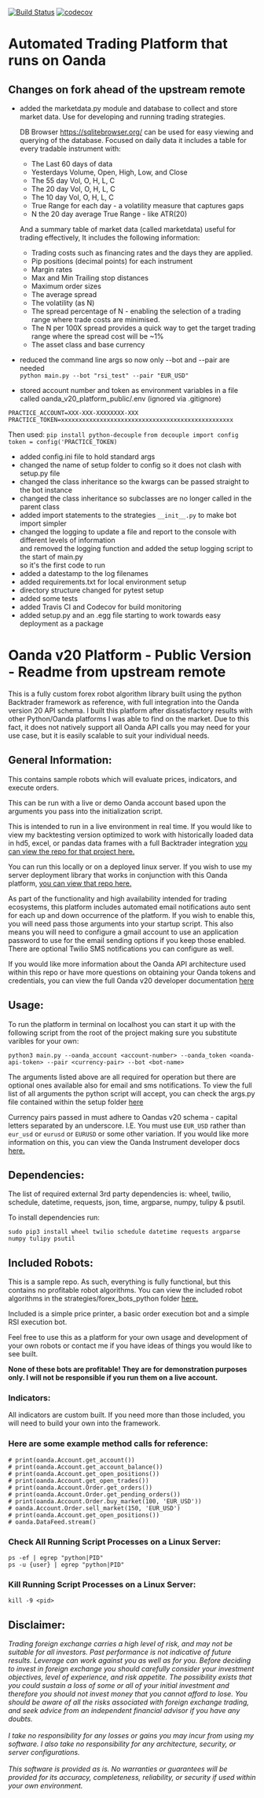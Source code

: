 [![Build Status](https://travis-ci.com/ant358/oanda_v20_platform_public.svg?branch=master)](https://travis-ci.com/ant358/oanda_v20_platform_public)
[![codecov](https://codecov.io/gh/ant358/oanda_v20_platform_public/branch/master/graph/badge.svg)](https://codecov.io/gh/ant358/oanda_v20_platform_public)
# Automated Trading Platform that runs on Oanda  

## Changes on fork ahead of the upstream remote  

* added the marketdata.py module and database to collect and store market data. Use for developing and running trading strategies.  
  
    DB Browser https://sqlitebrowser.org/ can be used for easy viewing and querying of the database.  Focused on daily data it includes a table for every tradable instrument with:
    * The Last 60 days of data
    * Yesterdays Volume, Open, High, Low, and Close
    * The 55 day Vol, O, H, L, C
    * The 20 day Vol, O, H, L, C
    * The 10 day Vol, O, H, L, C
    * True Range for each day - a volatility measure that captures gaps
    * N the 20 day average True Range - like ATR(20)

    And a summary table of market data (called marketdata) useful for trading effectively, 
    It includes the following information:
    * Trading costs such as financing rates and the days they are applied.
    * Pip positions (decimal points) for each instrument 
    * Margin rates
    * Max and Min Trailing stop distances
    * Maximum order sizes
    * The average spread
    * The volatility (as N)
    * The spread percentage of N - enabling the selection of a trading range where trade costs are minimised.  
    * The N per 100X spread provides a quick way to get the target trading range where the spread cost will be ~1% 
    * The asset class and base currency

* reduced the command line args so now only --bot and --pair are needed    
  ```python main.py --bot "rsi_test" --pair "EUR_USD"```
* stored account number and token as environment variables in a file called oanda_v20_platform_public/.env (ignored via .gitignore)
```
PRACTICE_ACCOUNT=XXX-XXX-XXXXXXXX-XXX
PRACTICE_TOKEN=xxxxxxxxxxxxxxxxxxxxxxxxxxxxxxxxxxxxxxxxxxxxxxxxx  
```
Then used:
```pip install python-decouple```
```from decouple import config```
```token = config('PRACTICE_TOKEN)```

* added config.ini file to hold standard args  
* changed the name of setup folder to config so it does not clash with setup.py file
* changed the class inheritance so the kwargs can be passed straight to the bot instance  
* changed the class inheritance so subclasses are no longer called in the parent class
* added import statements to the strategies ```__init__.py``` to make bot import simpler  
* changed the logging to update a file and report to the console with different levels of information  
  and removed the logging function and added the setup logging script to the start of main.py  
  so it's the first code to run   
* added a datestamp to the log filenames   
* added requirements.txt for local environment setup  
* directory structure changed for pytest setup
* added some tests
* added Travis CI and Codecov for build monitoring  
* added setup.py and an .egg file starting to work towards easy deployment as a package    


# Oanda v20 Platform - Public Version - Readme from upstream remote

This is a fully custom forex robot algorithm library built using the python Backtrader framework as reference, with full integration into the Oanda version 20 API schema. I built this platform after dissatisfactory results with other Python/Oanda platforms I was able to find on the market.  Due to this fact, it does not natively support all Oanda API calls you may need for your use case, but it is easily scalable to suit your individual needs.

## General Information:   

This contains sample robots which will evaluate prices, indicators, and execute orders.   

This can be run with a live or demo Oanda account based upon the arguments you pass into the initialization script.   

This is intended to run in a live environment in real time.  If you would like to view my backtesting version optimized to work with historically loaded data in hd5, excel, or pandas data frames with a full Backtrader integration [you can view the repo for that project here. ](https://github.com/Eric-Lingren/bt_oanda)    

You can run this locally or on a deployed linux server.  If you wish to use my server deployment library that works in conjunction with this Oanda platform, [you can view that repo here.](https://github.com/Eric-Lingren/oanda_server_scripts)    

As part of the functionality and high availability intended for trading ecosystems, this platform includes automated email notifications auto sent for each up and down occurrence of the platform.  If you wish to enable this, you will need pass those arguments into your startup script.  This also means you will need to configure a gmail account to use an application password to use for the email sending options if you keep those enabled. There are optional Twilio SMS notifications you can configure as well.

If you would like more information about the Oanda API architecture used within this repo or have more questions on obtaining your Oanda tokens and credentials, you can view the full Oanda v20 developer documentation [here](https://developer.oanda.com/rest-live-v20/introduction/)

## Usage:

To run the platform in terminal on localhost you can start it up with the following script from the root of the project making sure you substitute varibles for your own:   

```python3 main.py --oanda_account <account-number> --oanda_token <oanda-api-token> --pair <currency-pair> --bot <bot-name>```   

The arguments listed above are all required for operation but there are optional ones available also for email and sms notifications.  To view the full list of all arguments the python script will accept, you can check the args.py file contained within the setup folder [here](./setup/args.py)   

Currency pairs passed in must adhere to Oandas v20 schema - capital letters separated by an underscore. I.E. You must use ```EUR_USD``` rather than ```eur_usd``` or ```eurusd``` or ```EURUSD``` or some other variation. If you would like more information on this, you can view the Oanda Instrument developer docs [here.](https://developer.oanda.com/rest-live-v20/instrument-ep/)     

## Dependencies:

The list of required external 3rd party dependencies is: wheel, twilio, schedule, datetime, requests, json, time, argparse, numpy, tulipy & psutil.    

To install dependencies run:   

```sudo pip3 install wheel twilio schedule datetime requests argparse numpy tulipy psutil```

## Included Robots:

This is a sample repo. As such, everything is fully functional, but this contains no profitable robot algorithms.  You can view the included robot algorithms in the strategies/forex_bots_python folder [here.](https://github.com/Eric-Lingren/oanda_v20_platform_public/tree/master/strategies/forex_bots_python) 

Included is a simple price printer, a basic order execution bot and a simple RSI execution bot.   

Feel free to use this as a platform for your own usage and development of your own robots or contact me if you have ideas of things you would like to see built.   

**None of these bots are profitable! They are for demonstration purposes only. I will not be responsible if you run them on a live account.**

### Indicators:

All indicators are custom built. If you need more than those included, you will need to build your own into the framework.
### Here are some example method calls for reference:
    # print(oanda.Account.get_account())
    # print(oanda.Account.get_account_balance())
    # print(oanda.Account.get_open_positions())
    # print(oanda.Account.get_open_trades())
    # print(oanda.Account.Order.get_orders())
    # print(oanda.Account.Order.get_pending_orders())
    # print(oanda.Account.Order.buy_market(100, 'EUR_USD'))
    # oanda.Account.Order.sell_market(150, 'EUR_USD')
    # print(oanda.Account.get_open_positions())
    # oanda.DataFeed.stream()
### Check All Running Script Processes on a Linux Server:
``` ps -ef | egrep "python|PID" ```   
``` ps -u {user} | egrep "python|PID" ```

### Kill Running Script Processes on a Linux Server: 
``` kill -9 <pid> ```

## Disclaimer:

_Trading foreign exchange carries a high level of risk, and may not be suitable for all investors. Past performance is not indicative of future results. Leverage can work against you as well as for you. Before deciding to invest in foreign exchange you should carefully consider your investment objectives, level of experience, and risk appetite. The possibility exists that you could sustain a loss of some or all of your initial investment and therefore you should not invest money that you cannot afford to lose. You should be aware of all the risks associated with foreign exchange trading, and seek advice from an independent financial advisor if you have any doubts._   
\
_I take no responsibility for any losses or gains you may incur from using my software. I also take no responsibility for any architecture, security, or server configurations._   
\
_This software is provided as is. No warranties or guarantees will be provided for its accuracy, completeness, reliability, or security if used within your own environment._
